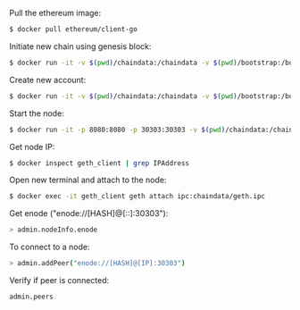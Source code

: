 Pull the ethereum image:
```bash
$ docker pull ethereum/client-go 
```
Initiate new chain using genesis block:
```bash
$ docker run -it -v $(pwd)/chaindata:/chaindata -v $(pwd)/bootstrap:/bootstrap ethereum/client-go --datadir /chaindata init /bootstrap/TNOGenesis.json 
```
Create new account:
```bash
$ docker run -it -v $(pwd)/chaindata:/chaindata -v $(pwd)/bootstrap:/bootstrap ethereum/client-go --datadir /chaindata --password /bootstrap/pass account new 
```
Start the node:
```bash
$ docker run -it -p 8080:8080 -p 30303:30303 -v $(pwd)/chaindata:/chaindata -v $(pwd)/bootstrap:/bootstrap -v $(pwd)/ethash:/root/.ethash --name geth_client ethereum/client-go --datadir /chaindata --nodiscover --rpc --rpcapi "db,eth,net,web3,personal" --rpcaddr "0.0.0.0" --rpcport "8080" --rpccorsdomain "*" --port "30303" --networkid 1234 --identity "TNONODE" --etherbase 0 --mine 
```
Get node IP:
```bash
$ docker inspect geth_client | grep IPAddress
```
Open new terminal and attach to the node:
```bash
$ docker exec -it geth_client geth attach ipc:chaindata/geth.ipc
```
Get enode ("enode://[HASH]@[::]:30303"):
```bash
> admin.nodeInfo.enode
```
To connect to a node:
```bash
> admin.addPeer("enode://[HASH]@[IP]:30303")
```
Verify if peer is connected:
```bash
admin.peers
```

